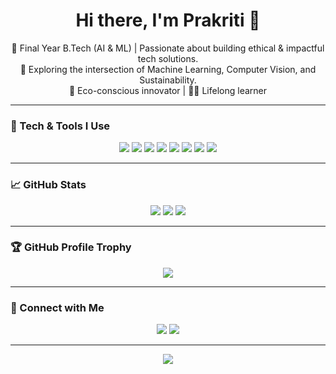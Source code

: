 <h1 align="center">Hi there, I'm Prakriti 👋</h1>

<p align="center">
🌱 Final Year B.Tech (AI & ML) | Passionate about building ethical & impactful tech solutions. <br>
🤖 Exploring the intersection of Machine Learning, Computer Vision, and Sustainability. <br>
🌿 Eco-conscious innovator | 👩‍💻 Lifelong learner
</p>

---

### 💼 Tech & Tools I Use

<p align="center">  
  <img src="https://img.shields.io/badge/Python-3670A0?style=for-the-badge&logo=python&logoColor=ffdd54"/>
  <img src="https://img.shields.io/badge/TensorFlow-FF6F00?style=for-the-badge&logo=tensorflow&logoColor=white"/>
  <img src="https://img.shields.io/badge/PyTorch-EE4C2C?style=for-the-badge&logo=pytorch&logoColor=white"/>
  <img src="https://img.shields.io/badge/OpenCV-5C3EE8?style=for-the-badge&logo=opencv&logoColor=white"/>
  <img src="https://img.shields.io/badge/Flask-000000?style=for-the-badge&logo=flask&logoColor=white"/>
  <img src="https://img.shields.io/badge/Scikit--Learn-F7931E?style=for-the-badge&logo=scikit-learn&logoColor=white"/>
  <img src="https://img.shields.io/badge/HTML5-E34F26?style=for-the-badge&logo=html5&logoColor=white"/>
  <img src="https://img.shields.io/badge/CSS3-1572B6?style=for-the-badge&logo=css3&logoColor=white"/>
</p>

---



### 📈 GitHub Stats

<p align="center">
  <img src="https://github-readme-stats.vercel.app/api?username=prakritea&show_icons=Flase&theme=tokyonight" />
  <img src="https://github-readme-streak-stats.herokuapp.com/?user=prakritea&theme=tokyonight" />
  <img src="https://github-readme-stats.vercel.app/api/top-langs/?username=prakritea&layout=compact&theme=tokyonight&hide=c" />
</p>

---

### 🏆 GitHub Profile Trophy

<p align="center">
  <img src="https://github-profile-trophy.vercel.app/?username=prakritea&theme=darkhub&row=1&column=6" />
</p>

---

### 🔗 Connect with Me

<p align="center">
  <a href="mailto:prakritisrishti03@gmail.com"><img src="https://img.shields.io/badge/Gmail-D14836?style=for-the-badge&logo=gmail&logoColor=white"/></a>
  <a href="https://www.linkedin.com/in/prakriti-81b6822b9/"><img src="https://img.shields.io/badge/LinkedIn-blue?style=for-the-badge&logo=linkedin&logoColor=white"/></a>
</p>

---

<p align="center">
  <img src="https://readme-typing-svg.demolab.com/?lines=AI%2FML+Engineer+%7C+Pose+Transfer+%7C+Sustainable+Tech+Builder;Love+Python+%7C+DL+%7C+OpenCV+%7C+Flask&center=true&width=500&height=45">
</p>
